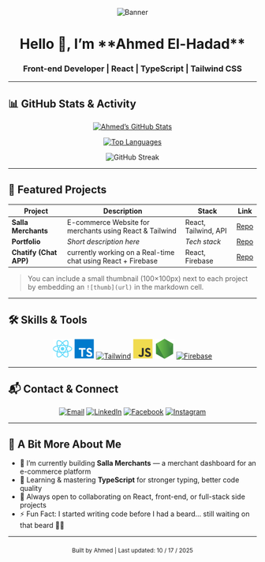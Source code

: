 <!-- ═══════════════ HEADER ═══════════════ -->
<p align="center">
  <img src="https://github.com/ahmed1ibrahim12/ahmed1ibrahim12/blob/main/Dark%20Blue%20Holographic%20Twitter%20Header.png?raw=true" alt="Banner" />
</p>

<h1 align="center">Hello 👋, I’m **Ahmed El-Hadad**</h1>
<h3 align="center">Front-end Developer | React | TypeScript | Tailwind CSS</h3>

---

## 📊 GitHub Stats & Activity

<p align="center">
  <!-- Dynamic cards from github-readme-stats -->
  <a href="https://github.com/ahmed1ibrahim12">
    <img alt="Ahmed’s GitHub Stats" src="https://github-readme-stats.vercel.app/api?username=ahmed1ibrahim12&show_icons=true&theme=radical" />
  </a>
</p>

<p align="center">
  <a href="https://github.com/ahmed1ibrahim12">
    <img alt="Top Languages" src="https://github-readme-stats.vercel.app/api/top-langs/?username=ahmed1ibrahim12&layout=compact&theme=radical" />
  </a>
</p>

<p align="center">
  <!-- Streak card -->
  <img alt="GitHub Streak" src="https://streak-stats.demolab.com?user=ahmed1ibrahim12&theme=radical" />
</p>

---

## 💼 Featured Projects

<!-- This section can be auto-generated via Action -->
| Project | Description | Stack | Link |
|---|---|---|---|
| **Salla Merchants** | E-commerce Website for merchants using React & Tailwind | React, Tailwind, API | [Repo](https://github.com/AhmedEl-hadad/salla-merchants/) |
| **Portfolio** | _Short description here_ | _Tech stack_ | [Repo](https://github.com/AhmedEl-hadad/AE-Portfolio/) |
| **Chatify (Chat APP)** | currently working on a Real-time chat using React + Firebase | React, Firebase | [Repo](#) |

> You can include a small thumbnail (100×100px) next to each project by embedding an `![thumb](url)` in the markdown cell.

---

## 🛠️ Skills & Tools

<p align="center">
  <a href="https://reactjs.org/"><img src="https://raw.githubusercontent.com/devicons/devicon/master/icons/react/react-original.svg" alt="React" width="40" /></a>
  <a href="https://www.typescriptlang.org/"><img src="https://raw.githubusercontent.com/devicons/devicon/master/icons/typescript/typescript-original.svg" alt="TypeScript" width="40" /></a>
  <a href="https://tailwindcss.com/"><img src="https://www.vectorlogo.zone/logos/tailwindcss/tailwindcss-icon.svg" alt="Tailwind" width="40" /></a>
  <a href="https://developer.mozilla.org/js"><img src="https://raw.githubusercontent.com/devicons/devicon/master/icons/javascript/javascript-original.svg" alt="JS" width="40" /></a>
  <a href="https://nodejs.org/"><img src="https://raw.githubusercontent.com/devicons/devicon/master/icons/nodejs/nodejs-original.svg" alt="Node.js" width="40" /></a>
  <a href="https://firebase.google.com/"><img src="https://www.vectorlogo.zone/logos/firebase/firebase-icon.svg" alt="Firebase" width="40" /></a>
  <!-- add more as needed -->
</p>

---

## 📬 Contact & Connect

<p align="center">
  <a href="mailto:ahmed1ibahim12@gmail.com"><img src="https://img.shields.io/badge/Email-Contact-C14438?style=flat&logo=gmail&logoColor=white" alt="Email" /></a>
  <a href="https://www.linkedin.com/in/ahmed-elhadad1"><img src="https://img.shields.io/badge/LinkedIn-Connect-0A66C2?style=flat&logo=linkedin&logoColor=white" alt="LinkedIn" /></a>
  <a href="https://www.facebook.com/share/1A8zw6kimJ/"><img src="https://img.shields.io/badge/Facebook-Follow-1877F2?style=flat&logo=facebook&logoColor=white" alt="Facebook" /></a>
  <a href="https://www.instagram.com/ahmed_elhad0d_"><img src="https://img.shields.io/badge/Instagram-Follow-E4405F?style=flat&logo=instagram&logoColor=white" alt="Instagram" /></a>
</p>

---

## 🎯 A Bit More About Me

- 🔭 I’m currently building **Salla Merchants** — a merchant dashboard for an e-commerce platform  
- 🌱 Learning & mastering **TypeScript** for stronger typing, better code quality  
- 🤝 Always open to collaborating on React, front-end, or full-stack side projects  
- ⚡ Fun Fact: I started writing code before I had a beard… still waiting on that beard 🧔🏻  

---

<p align="center">
  <sub>Built by Ahmed | Last updated: 10 / 17 / 2025 </sub>
</p>
